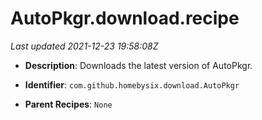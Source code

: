 # AutoPkgr.download.recipe

_Last updated 2021-12-23 19:58:08Z_

- **Description**: Downloads the latest version of AutoPkgr.

- **Identifier**: `com.github.homebysix.download.AutoPkgr`

- **Parent Recipes**: `None`